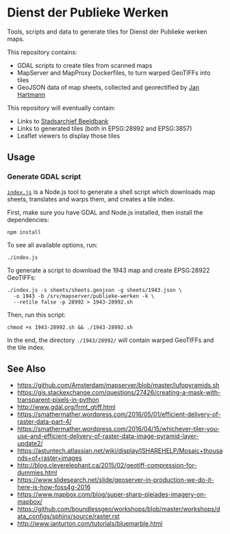 # Dienst der Publieke Werken

Tools, scripts and data to generate tiles for Dienst der Publieke werken maps.

This repository contains:

- GDAL scripts to create tiles from scanned maps
- MapServer and MapProxy Dockerfiles, to turn warped GeoTIFFs into tiles
- GeoJSON data of map sheets, collected and georectified by [Jan Hartmann](http://www.uva.nl/en/profile/h/a/j.l.h.hartmann/j.l.h.hartmann.html)

This repository will eventually contain:

- Links to [Stadsarchief Beeldbank](https://beeldbank.amsterdam.nl/beeldbank)
- Links to generated tiles (both in EPSG:28992 and EPSG:3857)
- Leaflet viewers to display those tiles

## Usage

### Generate GDAL script

[`index.js`](index.js) is a Node.js tool to generate a shell script which downloads map sheets, translates and warps them, and creates a tile index.

First, make sure you have GDAL and Node.js installed, then install the dependencies:

    npm install

To see all available options, run:

    ./index.js

To generate a script to download the 1943 map and create EPSG:28922 GeoTIFFs:

    ./index.js -s sheets/sheets.geojson -g sheets/1943.json \
      -o 1943 -b /srv/mapserver/publieke-werken -k \
      --retile false -p 28992 > 1943-28992.sh

Then, run this script:

    chmod +x 1943-28992.sh && ./1943-28992.sh

In the end, the directory `./1943/28992/` will contain warped GeoTIFFs and the tile index.

## See Also

- https://github.com/Amsterdam/mapserver/blob/master/lufopyramids.sh
- https://gis.stackexchange.com/questions/27426/creating-a-mask-with-transparent-pixels-in-python
- http://www.gdal.org/frmt_gtiff.html
- https://smathermather.wordpress.com/2016/05/01/efficient-delivery-of-raster-data-part-4/
- https://smathermather.wordpress.com/2016/04/15/whichever-tiler-you-use-and-efficient-delivery-of-raster-data-image-pyramid-layer-update2/
- https://astuntech.atlassian.net/wiki/display/ISHAREHELP/Mosaic+thousands+of+raster+images
- http://blog.cleverelephant.ca/2015/02/geotiff-compression-for-dummies.html
- https://www.slidesearch.net/slide/geoserver-in-production-we-do-it-here-is-how-foss4g-2016
- https://www.mapbox.com/blog/super-sharp-pleiades-imagery-on-mapbox/
- https://github.com/boundlessgeo/workshops/blob/master/workshops/data_configs/sphinx/source/raster.rst
- http://www.ianturton.com/tutorials/bluemarble.html

